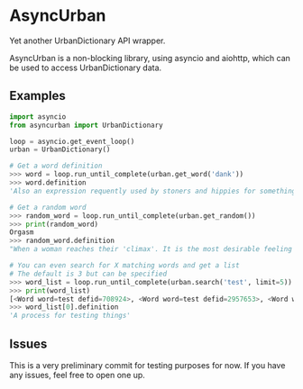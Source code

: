 # AsyncUrban

Yet another UrbanDictionary API wrapper. 

AsyncUrban is a non-blocking library, using asyncio and aiohttp, which can be used to access UrbanDictionary data.

## Examples
```py
import asyncio
from asyncurban import UrbanDictionary

loop = asyncio.get_event_loop()
urban = UrbanDictionary()

# Get a word definition
>>> word = loop.run_until_complete(urban.get_word('dank'))
>>> word.definition
'Also an expression requently used by stoners and hippies for something of high quality.'

# Get a random word
>>> random_word = loop.run_until_complete(urban.get_random())
>>> print(random_word)
Orgasm
>>> random_word.definition
"When a woman reaches their 'climax'. It is the most desirable feeling EVER. Its like an explosion inside the body that feels so good."

# You can even search for X matching words and get a list
# The default is 3 but can be specified
>>> word_list = loop.run_until_complete(urban.search('test', limit=5))
>>> print(word_list)
[<Word word=test defid=708924>, <Word word=test defid=2957653>, <Word word=test defid=2573364>, <Word word=test defid=1876232>, <Word word=test defid=1662552>]
>>> word_list[0].definition
'A process for testing things'
```

## Issues
This is a very preliminary commit for testing purposes for now. If you have any issues, feel free to open one up.
